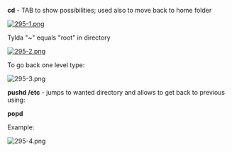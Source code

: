 


  
**cd** - TAB to show possibilities; used also to move back to home folder  
  
[![295-1.png](295-1.png)](image.png)  
  
Tylda "~" equals "root" in directory  
  
[![295-2.png](295-2.png)](image)  
  
To go back one level type:  
  
![295-3.png](295-3.png)  
  
**pushd /etc** - jumps to wanted directory and allows to get back to previous using:  
  
**popd**   
  
Example:  
  
![295-4.png](295-4.png)